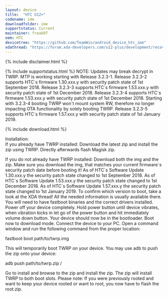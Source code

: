 ```yaml
---
layout: device
title:  "HTC U12+"
codename: ime
downloadfolder: ime
supportstatus: Current
maintainer: freak07
oem: HTC
devicetree: "https://github.com/TeamWin/android_device_htc_ime"
xdathread: "https://forum.xda-developers.com/u12-plus/development/recovery-unofficial-twrp-3-2-2-0-htc-t3819343"
---
```


{% include disclaimer.html %}

{% include supportstatus.html %}
NOTE:
Updates may break decrypt in TWRP.
MTP is working starting with Release 3.2.3-1.
Release 3.2.3-2 supports HTC´s firmware 1.30.xxx.y with security patch state of 1st September 2018.
Release 3.2.3-3 supports HTC´s firmware 1.53.xxx.y with security patch state of 1st December 2018.
Release 3.2.3-4 supports HTC´s firmware 1.53.xxx.y with security patch state of 1st December 2018. Starting with 3.2.3-4 booting TWRP won´t mount system RW, therefore no longer impacting OTA functionality by solely booting TWRP.
Release 3.2.3-5 supports HTC´s firmware 1.57.xxx.y with security patch state of 1st January 2019.

{% include download.html %}

<div class='page-heading'>Installation:</div>
If you already have TWRP installed:
Download the latest zip and install the zip using TWRP. Directly afterwards flash Magisk zip.

If you do not already have TWRP installed:
Download both the img and the zip. Make sure you download the img, that matches your current firmware´s security patch date before booting it! As of HTC´s Software Update 1.30.xxx.y the security patch state changed to 1st September 2018.
As of HTC´s Software Update 1.53.xxx.y the security patch state changed to 1st December 2018. As of HTC´s Software Update 1.57.xxx.y the security patch state changed to 1st January 2019.
To confirm which version to boot, take a look at the XDA thread! All the needed information is usually available there. You will need to have fastboot binaries and the correct drivers installed. Power off your device completely. Hold power button until device vibrates, when vibration kicks in let go of the power button and hit immediately volume down button. Your device should now be in the bootloader. Boot now to download mode. Connect the device to your PC. Open a command window and run the following command from the proper location:

fastboot boot path/to/twrp.img

This will temporarily boot TWRP on your device. You may use adb to push the zip onto your device:

adb push path/to/twrp.zip /

Go to install and browse to the zip and install the zip. The zip will install TWRP to both boot slots. Please note: If you were previously rooted and want to keep your device rooted or want to root, you now have to flash the root.zip.
